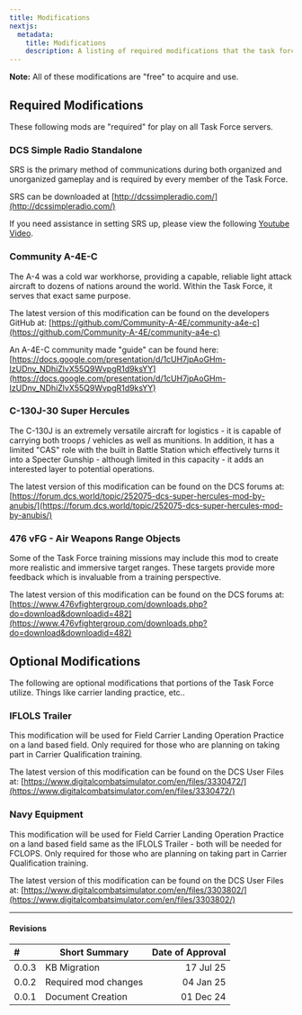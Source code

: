 ```yaml
---
title: Modifications
nextjs:
  metadata:
    title: Modifications
    description: A listing of required modifications that the task force utilizes.
---
```


**Note:** All of these modifications are "free" to acquire and use.

## Required Modifications

These following mods are "required" for play on all Task Force servers.

### DCS Simple Radio Standalone

SRS is the primary method of communications during both organized and unorganized gameplay and is required by every member of the Task Force.

SRS can be downloaded at [http://dcssimpleradio.com/](http://dcssimpleradio.com/)

If you need assistance in setting SRS up, please view the following [Youtube Video](https://www.youtube.com/watch?v=CaHBJQm3R0Q).

### Community A-4E-C

The A-4 was a cold war workhorse, providing a capable, reliable light attack aircraft to dozens of nations around the world. Within the Task Force, it serves that exact same purpose.

The latest version of this modification can be found on the developers GitHub at: [https://github.com/Community-A-4E/community-a4e-c](https://github.com/Community-A-4E/community-a4e-c)

An A-4E-C community made "guide" can be found here: [https://docs.google.com/presentation/d/1cUH7jpAoGHm-IzUDnv_NDhiZlvX55Q9WvpgR1d9ksYY](https://docs.google.com/presentation/d/1cUH7jpAoGHm-IzUDnv_NDhiZlvX55Q9WvpgR1d9ksYY)

### C-130J-30 Super Hercules

The C-130J is an extremely versatile aircraft for logistics - it is capable of carrying both troops / vehicles as well as munitions. In addition, it has a limited "CAS" role with the built in Battle Station which effectively turns it into a Specter Gunship - although limited in this capacity - it adds an interested layer to potential operations.

The latest version of this modification can be found on the DCS forums at: [https://forum.dcs.world/topic/252075-dcs-super-hercules-mod-by-anubis/](https://forum.dcs.world/topic/252075-dcs-super-hercules-mod-by-anubis/)

### 476 vFG - Air Weapons Range Objects

Some of the Task Force training missions may include this mod to create more realistic and immersive target ranges. These targets provide more feedback which is invaluable from a training perspective.

The latest version of this modification can be found on the DCS forums at: [https://www.476vfightergroup.com/downloads.php?do=download&downloadid=482](https://www.476vfightergroup.com/downloads.php?do=download&downloadid=482)

## Optional Modifications

The following are optional modifications that portions of the Task Force utilize. Things like carrier landing practice, etc..

### IFLOLS Trailer

This modification will be used for Field Carrier Landing Operation Practice on a land based field. Only required for those who are planning on taking part in Carrier Qualification training.

The latest version of this modification can be found on the DCS User Files at: [https://www.digitalcombatsimulator.com/en/files/3330472/](https://www.digitalcombatsimulator.com/en/files/3330472/)

### Navy Equipment

This modification will be used for Field Carrier Landing Operation Practice on a land based field same as the IFLOLS Trailer - both will be needed for FCLOPS. Only required for those who are planning on taking part in Carrier Qualification training.

The latest version of this modification can be found on the DCS User Files at: [https://www.digitalcombatsimulator.com/en/files/3303802/](https://www.digitalcombatsimulator.com/en/files/3303802/)

---

#### Revisions

| #     | Short Summary        | Date of Approval |
| :---- | -------------------- | ---------------: |
| 0.0.3 | KB Migration         |        17 Jul 25 |
| 0.0.2 | Required mod changes |        04 Jan 25 |
| 0.0.1 | Document Creation    |        01 Dec 24 |
